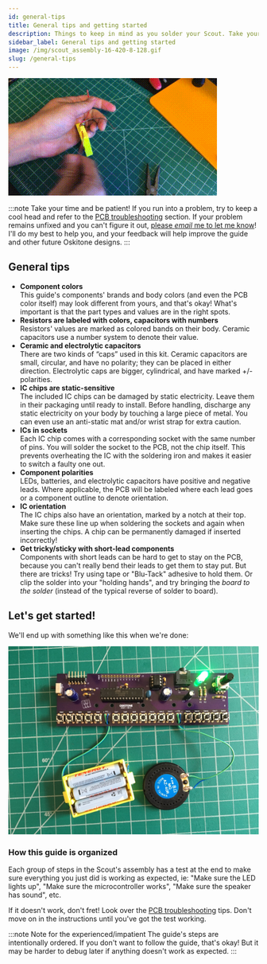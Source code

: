```yaml
---
id: general-tips
title: General tips and getting started
description: Things to keep in mind as you solder your Scout. Take your time and be patient!
sidebar_label: General tips and getting started
image: /img/scout_assembly-16-420-8-128.gif
slug: /general-tips
---
```


[![Timelapse of soldering and assembling a Scout](/img/scout_assembly-16-420-8-128.gif)](https://vimeo.com/586501851)

:::note
Take your time and be patient! If you run into a problem, try to keep a cool head and refer to the [PCB troubleshooting](pcb-troubleshooting) section. If your problem remains unfixed and you can't figure it out, [please _email_ me to let me know](https://www.oskitone.com/contact)! I'll do my best to help you, and your feedback will help improve the guide and other future Oskitone designs.
:::

## General tips

- **Component colors**<br />
  This guide's components' brands and body colors (and even the PCB color itself) may look different from yours, and that's okay! What's important is that the part types and values are in the right spots.
- **Resistors are labeled with colors, capacitors with numbers**<br />
  Resistors' values are marked as colored bands on their body. Ceramic capacitors use a number system to denote their value.
- **Ceramic and electrolytic capacitors**<br />
  There are two kinds of “caps” used in this kit. Ceramic capacitors are small, circular, and have no polarity; they can be placed in either direction. Electrolytic caps are bigger, cylindrical, and have marked +/- polarities.
- **IC chips are static-sensitive**<br />
  The included IC chips can be damaged by static electricity. Leave them in their packaging until ready to install. Before handling, discharge any static electricity on your body by touching a large piece of metal. You can even use an anti-static mat and/or wrist strap for extra caution.
- **ICs in sockets**<br />
  Each IC chip comes with a corresponding socket with the same number of pins. You will solder the socket to the PCB, not the chip itself. This prevents overheating the IC with the soldering iron and makes it easier to switch a faulty one out.
- **Component polarities**<br />
  LEDs, batteries, and electrolytic capacitors have positive and negative leads. Where applicable, the PCB will be labeled where each lead goes or a component outline to denote orientation.
- **IC orientation**<br />
  The IC chips also have an orientation, marked by a notch at their top. Make sure these line up when soldering the sockets and again when inserting the chips. A chip can be permanently damaged if inserted incorrectly!
- **Get tricky/sticky with short-lead components**<br />
  Components with short leads can be hard to get to stay on the PCB, because you can't really bend their leads to get them to stay put. But there are tricks! Try using tape or "Blu-Tack" adhesive to hold them. Or clip the solder into your "holding hands", and try bringing the _board to the solder_ (instead of the typical reverse of solder to board).

## Let's get started!

We'll end up with something like this when we're done:

![090200@0.5x.jpg](/img/pcb_assembly/090200@0.5x.jpg)

### How this guide is organized

Each group of steps in the Scout's assembly has a test at the end to make sure everything you just did is working as expected, ie: "Make sure the LED lights up", "Make sure the microcontroller works", "Make sure the speaker has sound", etc.

If it doesn't work, don't fret! Look over the [PCB troubleshooting](pcb-troubleshooting) tips. Don't move on in the instructions until you've got the test working.

:::note Note for the experienced/impatient
The guide's steps are intentionally ordered. If you don't want to follow the guide, that's okay! But it may be harder to debug later if anything doesn't work as expected.
:::
